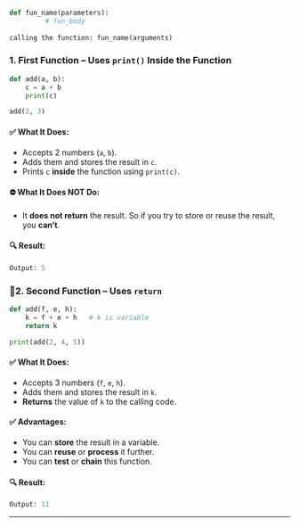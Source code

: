 ```python
def fun_name(parameters): 
         # fun_body
         
calling the function: fun_name(arguments) 
```

### **1. First Function – Uses `print()` Inside the Function**

```python
def add(a, b): 
    c = a + b
    print(c)

add(2, 3)

```

#### ✅ **What It Does:**

* Accepts 2 numbers (`a`, `b`).
* Adds them and stores the result in `c`.
* Prints `c` **inside** the function using `print(c)`.

#### ⛔ **What It Does NOT Do:**

* It **does not return** the result. So if you try to store or reuse the result, you **can’t**.

#### 🔍 **Result:**

```python
Output: 5
```



### 🔹**2. Second Function – Uses `return`**

```python
def add(f, e, h):
    k = f + e + h   # k is variable
    return k

print(add(2, 4, 5))
```

#### ✅ **What It Does:**

* Accepts 3 numbers (`f`, `e`, `h`).
* Adds them and stores the result in `k`.
* **Returns** the value of `k` to the calling code.

#### ✅ **Advantages:**

* You can **store** the result in a variable.
* You can **reuse** or **process** it further.
* You can **test** or **chain** this function.

#### 🔍 **Result:**

```python
Output: 11
```

---

